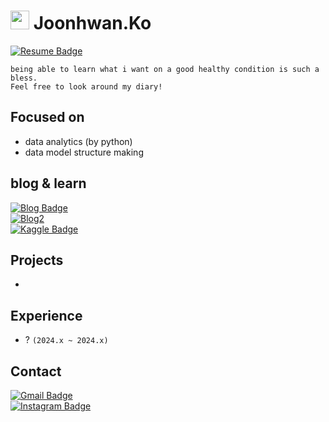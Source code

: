 # <h1><img src="https://user-images.githubusercontent.com/76584961/216099537-e1b5f736-96a4-4dee-94f3-5f040a105cfa.gif" style="height: 30px"/> Joonhwan.Ko</h1>[![Resume Badge](http://img.shields.io/badge/-Resume-63B4B8?style=flat&logo=notion&link=https://www.notion.so/joonk2/e9eb3774f2f342a3b0d6ac0b32baa97d)](https://www.notion.so/joonk2/e9eb3774f2f342a3b0d6ac0b32baa97d)
```
being able to learn what i want on a good healthy condition is such a bless. 
Feel free to look around my diary!
```
## Focused on
- data analytics (by python)
- data model structure making

## blog & learn
[![Blog Badge](http://img.shields.io/badge/-Dev%20Blog-316B83?style=flat&logo=github&link=https://https://joonk2.github.io)](https://joonk2.github.io) <br>
[![Blog2](https://img.shields.io/badge/Dev%20Blog2-000000?style=flat&logo=Notion&logoColor=white)](https://www.notion.so/joonk2/59190ba1b7fb4d5d86f486d08f242558?v=a4e397d7ac3848fa9588b284b61825df) <br>
[![Kaggle Badge](https://kaggle.com/static/images/open-in-kaggle.svg)](https://www.kaggle.com/joonhwanko)

## Projects
-

## Experience
- ? `(2024.x ~ 2024.x)`

## Contact
[![Gmail Badge](https://img.shields.io/badge/-Gmail-d14836?style=flat-square&logo=Gmail&logoColor=white&link=mailto:iwbm312@gmail.com)](mailto:with.joonk@gmail.com) <br>
[![Instagram Badge](https://img.shields.io/badge/-Instagram-dd2a7b?style=flat-square&logo=instagram&logoColor=white&link=https://www.instagram.com/joonhwan10/)](https://www.instagram.com/joonhwan10/) 
